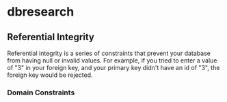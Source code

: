 # dbresearch


## Referential Integrity
  Referential integrity is a series of constraints that prevent your database from having null or invalid values. For example, if you tried to enter a value of "3" in your foreign key, and your primary key didn't have an id of "3", the foreign key would be rejected.
  
 
 ### Domain Constraints
  
